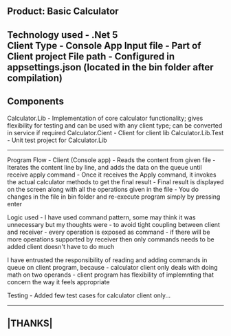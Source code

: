 Product: Basic Calculator
-------------------------

Technology used - .Net 5 <br/>
Client Type - Console App
Input file - Part of Client project
File path - Configured in appsettings.json (located in the bin folder after compilation)
--------------------------------------------------------------------------------------------------

Components
----------
Calculator.Lib - Implementation of core calculator functionality; gives flexibility for testing and can be used with any client type; can be converted in service if required
Calculator.Cient - Client for client lib
Calculator.Lib.Test - Unit test project for Calculator.Lib

-----------------------------------------------------------------------------------------------------------------------------------------------------------------------------
	 

Program Flow -
Client (Console app) 
	- Reads the content from given file
	- Iterates the content line by line, and adds the data on the queue until receive apply command
	- Once it receives the Apply command, it invokes the actual calculator methods to get the final result
	- Final result is displayed on the screen along with all the operations given in the file
	- You do changes in the file in bin folder and re-execute program simply by pressing enter

Logic used -
I have used command pattern, some may think it was unnecessary but my thoughts were
	- to avoid tight coupling between client and receiver
	- every operation is exposed as command
	- if there will be more operations supported by receiver then only commands needs to be added client doesn't have to do much

I have entrusted the responsibility of reading and adding commands in queue on client program, because
	- calculator client only deals with doing math on two operands
	- client program has flexibility of implemnting that concern the way it feels appropriate

Testing -
Added few test cases for calculator client only...


 ------
|THANKS| 
 ------
	
	


